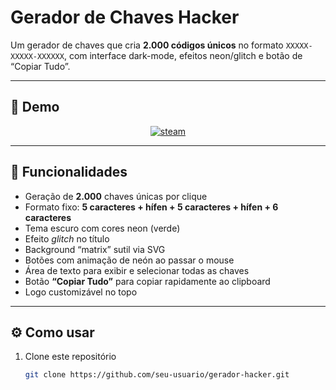 # Gerador de Chaves Hacker

Um gerador de chaves que cria **2.000 códigos únicos** no formato `XXXXX-XXXXX-XXXXXX`, com interface dark-mode, efeitos neon/glitch e botão de “Copiar Tudo”.

---

## 📸 Demo

<div align="center">
  <a href="https://ibb.co/39mJfq99"><img src="https://i.ibb.co/cShmbHSS/steam.jpg" alt="steam" border="0"></a>
</div>

---

## 🚀 Funcionalidades

- Geração de **2.000** chaves únicas por clique  
- Formato fixo: **5 caracteres + hífen + 5 caracteres + hífen + 6 caracteres**  
- Tema escuro com cores neon (verde)  
- Efeito *glitch* no título  
- Background “matrix” sutil via SVG  
- Botões com animação de neón ao passar o mouse  
- Área de texto para exibir e selecionar todas as chaves  
- Botão **“Copiar Tudo”** para copiar rapidamente ao clipboard  
- Logo customizável no topo

---

## ⚙️ Como usar

1. Clone este repositório  
   ```bash
   git clone https://github.com/seu-usuario/gerador-hacker.git

